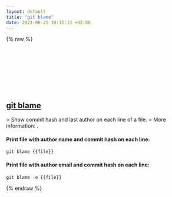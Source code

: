 ```yaml
---
layout: default
title: "git blame"
date: 2021-06-25 18:12:13 +02:00
---
```

{% raw %}
<h2 id="git-blame">
  <a href="/en/common/git-blame.html">git blame</a> <a href="#git-blame"><svg class="icon">
    <use href="/assets/images/unicode_sprite.svg#link" />
  </svg></a>
</h2>
> Show commit hash and last author on each line of a file.
> More information: <https://git-scm.com/docs/git-blame>.

#### Print file with author name and commit hash on each line:
```shell
git blame {{file}}
```
#### Print file with author email and commit hash on each line:
```shell
git blame -e {{file}}
```
{% endraw %}